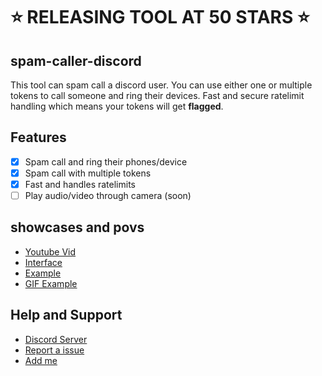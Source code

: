 # **⭐ RELEASING TOOL AT 50 STARS ⭐**

## spam-caller-discord
This tool can spam call a discord user. You can use either one or multiple tokens to call someone and ring their devices. Fast and secure ratelimit handling which means your tokens will get **flagged**.

## Features 
- [x] Spam call and ring their phones/device
- [x] Spam call with multiple tokens
- [x] Fast and handles ratelimits
- [ ] Play audio/video through camera (soon)   

## showcases and povs
- [Youtube Vid](https://youtu.be/Hnd40Eh97Jg)
- [Interface](https://github.com/airlone/spam-caller-discord/blob/main/images/!.PNG)
- [Example](https://github.com/airlone/spam-caller-discord/blob/main/images/@.PNG)
- [GIF Example](https://github.com/airlone/spam-caller-discord/blob/main/images/proof.gif)

## Help and Support
- [Discord Server](https://discord.gg/9gzWYNrR)
- [Report a issue](https://github.com/airlone/discord-bot-spammer/issues/new)
- [Add me](https://discordapp.com/users/1003019817047044139)
